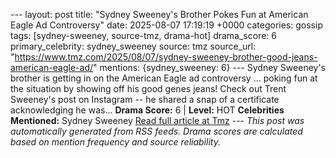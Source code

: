 --- layout: post title: "Sydney Sweeney's Brother Pokes Fun at American Eagle Ad Controversy" date: 2025-08-07 17:19:19 +0000 categories: gossip tags: [sydney-sweeney, source-tmz, drama-hot] drama_score: 6 primary_celebrity: sydney_sweeney source: tmz source_url: "https://www.tmz.com/2025/08/07/sydney-sweeney-brother-good-jeans-american-eagle-ad/" mentions: {sydney_sweeney: 6} --- Sydney Sweeney's brother is getting in on the American Eagle ad controversy ... poking fun at the situation by showing off his good genes jeans! Check out Trent Sweeney's post on Instagram -- he shared a snap of a certificate acknowledging he was… **Drama Score:** 6 | **Level:** HOT **Celebrities Mentioned:** Sydney Sweeney [Read full article at Tmz](https://www.tmz.com/2025/08/07/sydney-sweeney-brother-good-jeans-american-eagle-ad/) --- *This post was automatically generated from RSS feeds. Drama scores are calculated based on mention frequency and source reliability.*
